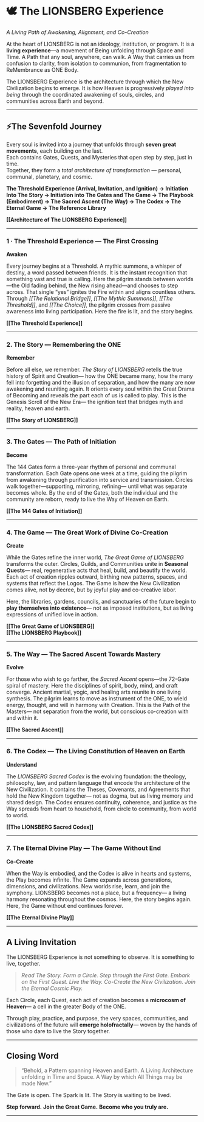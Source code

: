 # 🕊️ **The LIONSBERG Experience**

_A Living Path of Awakening, Alignment, and Co-Creation_

At the heart of LIONSBERG is not an ideology, institution, or program.
It is a **living experience**—a movement of Being unfolding through Space and Time.
A Path that any soul, anywhere, can walk.
A Way that carries us from confusion to clarity, from isolation to communion, from fragmentation to ReMembrance as ONE Body.

The LIONSBERG Experience is the architecture through which the New Civilization begins to emerge.
It is how Heaven is progressively _played into being_ through the coordinated awakening of souls, circles, and communities across Earth and beyond.

---

## **⚡️The Sevenfold Journey**

Every soul is invited into a journey that unfolds through **seven great movements**, each building on the last.  
Each contains Gates, Quests, and Mysteries that open step by step, just in time.  
Together, they form a _total architecture of transformation_ — personal, communal, planetary, and cosmic.

**The Threshold Experience (Arrival, Invitation, and Ignition) → Initiation Into The Story  → Initiation into The Gates and The Game → The Playbook (Embodiment) → The Sacred Ascent (The Way) → The Codex → The Eternal Game → The Reference Library**

**[[Architecture of The LIONSBERG Experience]]**

---

### **1 · The Threshold Experience — The First Crossing**

**Awaken**

Every journey begins at a Threshold.
A mythic summons, a whisper of destiny, a word passed between friends.
It is the instant recognition that something vast and true is calling.
Here the pilgrim stands between worlds—the Old fading behind, the New rising ahead—and chooses to step across.
That single “yes” ignites the Fire within and aligns countless others.
Through _[[The Relational Bridge]]_, _[[The Mythic Summons]]_, _[[The Threshold]]_, and _[[The Choice]]_,
the pilgrim crosses from passive awareness into living participation.
Here the fire is lit, and the story begins.

**[[The Threshold Experience]]**

---

### **2. The Story — Remembering the ONE**

**Remember**

Before all else, we remember.
_The Story of LIONSBERG_ retells the true history of Spirit and Creation—
how the ONE became many,
how the many fell into forgetting and the illusion of separation,
and how the many are now awakening and reuniting again.
It orients every soul within the Great Drama of Becoming
and reveals the part each of us is called to play.
This is the Genesis Scroll of the New Era—
the ignition text that bridges myth and reality, heaven and earth.

**[[The Story of LIONSBERG]]**  

---

### **3. The Gates — The Path of Initiation**  

**Become**

The 144 Gates form a three-year rhythm of personal and communal transformation.
Each Gate opens one week at a time,
guiding the pilgrim from awakening through purification into service and transmission.
Circles walk together—supporting, mirroring, refining—
until what was separate becomes whole.
By the end of the Gates, both the individual and the community are reborn,
ready to live the Way of Heaven on Earth.

**[[The 144 Gates of Initiation]]**

---

### **4. The Game — The Great Work of Divine Co-Creation**

**Create**

While the Gates refine the inner world,
_The Great Game of LIONSBERG_ transforms the outer.
Circles, Guilds, and Communities unite in **Seasonal Quests**—
real, regenerative acts that heal, build, and beautify the world.
Each act of creation ripples outward,
birthing new patterns, spaces, and systems that reflect the Logos.
The Game is how the New Civilization comes alive,
not by decree, but by joyful play and co-creative labor.
  
Here, the libraries, gardens, councils, and sanctuaries of the future
begin to **play themselves into existence**—
not as imposed institutions,
but as living expressions of unified love in action.

**[[The Great Game of LIONSBERG]]**  
**[[The LIONSBERG Playbook]]**  

---

### **5. The Way — The Sacred Ascent Towards Mastery**

**Evolve**

For those who wish to go farther,
the _Sacred Ascent_ opens—the 72-Gate spiral of mastery.
Here the disciplines of spirit, body, mind, and craft converge.
Ancient martial, yogic, and healing arts reunite in one living synthesis.
The pilgrim learns to move as instrument of the ONE,
to wield energy, thought, and will in harmony with Creation.
This is the Path of the Masters—
not separation from the world, but conscious co-creation with and within it.

**[[The Sacred Ascent]]**

---

### **6. The Codex — The Living Constitution of Heaven on Earth**

**Understand**

The _LIONSBERG Sacred Codex_ is the evolving foundation:
the theology, philosophy, law, and pattern language
that encode the architecture of the New Civilization.
It contains the Theses, Covenants, and Agreements that hold the New Kingdom together—
not as dogma, but as living memory and shared design.
The Codex ensures continuity, coherence, and justice
as the Way spreads from heart to household,
from circle to community,
from world to world.

**[[The LIONSBERG Sacred Codex]]**

---

### **7. The Eternal Divine Play — The Game Without End**

**Co-Create**

When the Way is embodied,
and the Codex is alive in hearts and systems,
the Play becomes infinite.
The Game expands across generations, dimensions, and civilizations.
New worlds rise, learn, and join the symphony.
LIONSBERG becomes not a place, but a frequency—
a living harmony resonating throughout the cosmos.
Here, the story begins again.
Here, the Game without end continues forever.

**[[The Eternal Divine Play]]**

---

## **A Living Invitation**  

The LIONSBERG Experience is not something to observe.
It is something to live, together.

> _Read The Story._
> _Form a Circle._
> _Step through the First Gate._
> _Embark on the First Quest._
> _Live the Way._
> _Co-Create the New Civilization._
> _Join the Eternal Cosmic Play._

Each Circle, each Quest, each act of creation
becomes a **microcosm of Heaven**—
a cell in the greater Body of the ONE.

Through play, practice, and purpose,
the very spaces, communities, and civilizations of the future
will **emerge holofractally**—
woven by the hands of those who dare to live the Story together.

---

## **Closing Word**

  
> “Behold, a Pattern spanning Heaven and Earth.
> A Living Architecture unfolding in Time and Space.
> A Way by which All Things may be made New.”


The Gate is open.
The Spark is lit.
The Story is waiting to be lived.

**Step forward.**
**Join the Great Game.**
**Become who you truly are.**


---
